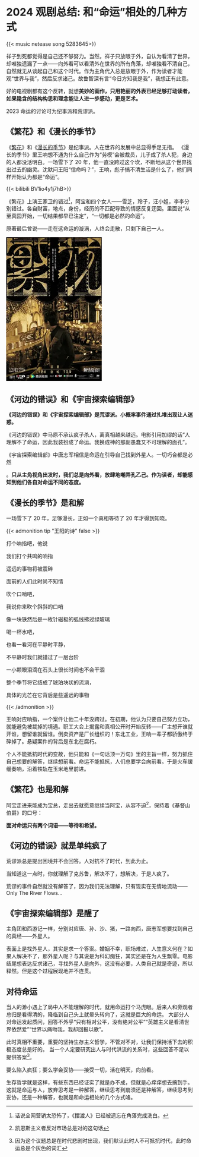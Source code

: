 # 2024 观剧总结: 和“命运”相处的几种方式


{{< music netease song 5283645>}} 


祥子到死都觉得是自己还不够努力。当然，祥子只放眼于外，自认为看清了世界，却唯独遗漏了一点——向外看可以看清外在世界的所有角落，却唯独看不清自己，自然就无从谈起自己和这个时代。作为主角代入总是放眼于外，作为读者才能观“世界与我”，然后反求诸己。故鲁智深有言“今日方知我是我”，我想正有此意。

好的电视剧都有这个反转，就想**美妙的画作，只用艳丽的外表已经足够打动读者，如果隐含的结构构思和理念能让人进一步感动，更是艺术。**

2023 命运的讨论可为纪事派和荒谬派。

## 《繁花》和《漫长的季节》

《[繁花](https://en.wikipedia.org/wiki/Blossoms_Shanghai)》和《[漫长的季节](https://www.imdb.com/title/tt27628576/)》是纪事派。人在世界的发展中总显得手足无措。
《漫长的季节》里王响想不通为什么自己作为“劳模”会被裁员，儿子成了杀人犯，身边的人都没活明白。一场雪下了 20 年，他一直没跨过这个坎，不断地从这个世界找出过去的幽灵。沈默问王阳“信命吗？”，王响，彪子搞不清生活是什么了，他们同样开始认为都是“命运”。

{{< bilibili BV1io4y1j7hB>}}

《繁花》上演王家卫的错过[^3]，阿宝和四个女人——雪芝，玲子，汪小姐，李李分别错过。各自财富，地点，身份，经历的不匹配导致的情感反复迂回。里面说“从至真园开始，一切结果都早已注定”，“一切都是必然的命运”。

原著最后曾说——走在这命运的漩涡，人终会走散，只剩下自己一人。

![繁花也是时代](/img/2024观剧总结和“命运”相处的几种方式.en-20240523093500944.webp)



## 《河边的错误》和《宇宙探索编辑部》

**《河边的错误》和《宇宙探索编辑部》是荒谬派。小概率事件通过扎堆出现让人迷惑。**

《河边的错误》中马原不承认疯子杀人，离真相越来越远。电影引用加缪的话“人理解不了命运，因此我装扮成了命运。我换成神的那副愚蠢又不可理解的面孔”。

《宇宙探索编辑部》中唐志军相信是命运在引导自己找到外星人。一切巧合都是必然

。**只从主角视角出发时，我们总是向外看，放肆地嘲弄孔乙己。作为读者，却能感知到他们各自对命运不同的态度。**

## 《漫长的季节》是和解

一场雪下了 20 年，足够漫长，正如一个真相等待了 20 年才得到知晓。

{{< admonition tip "王阳的诗" false >}}

打个响指吧，他说

我们打个共鸣的响指

遥远的事物将被震碎

面前的人们此时尚不知情

吹个口哨吧，

我说你来吹个斜斜的口哨

像一块铁然后是一枚针磁极的弧线拂过绿玻璃

喝一杯水吧，

也看一看河在平静时平静，

不平静时我们就错过了一层台阶

一小颗眼泪滴在石头上很长时间也不会干涸

整个季节将它结成了琥珀块状的流淌，

具体的光芒在它背后是些遥远的事物

{{< /admonition >}}

王响对应响指，一个案件让他二十年没跨过。在初期，他认为只要自己努力立功，就能避免被裁掉的境遇。职工大会上揭露和真相公开时开始反转——厂主想开谁就开谁，想留谁就留谁。倒卖资产是厂长组织的！东北工业，王响一辈子都骄傲终于碎掉了。悬疑案件的背后是东北在腐朽。

个人不能抵抗时代的变故，他只能和《一句话顶一万句》里的主旨一样，努力抓住自己想要的解答，继续想前看。命运不能抵抗，人们总要学会向前看。于是火车缓缓奏响，沿着铁轨在玉米地里前进。

## 《繁花》也是和解

阿宝走进来能成为宝总，走出去就愿意继续当阿宝，从容不迫[^2]，保持着《基督山伯爵》的口号：

**面对命运只有两个词语——等待和希望。**

## 《河边的错误》就是单纯疯了

荒谬派总是提出困境并不会回答。人对抗不了时代，到此为止。

当知道这一点时，你就理解了克苏鲁，解决不了，想解决，于是人疯了。

荒谬的事件自然就没有解答了，因为我们无法理解，只有现实在无情地流动——Only The River Flows...

## 《宇宙探索编辑部》是醒了

主角团和西游记一样，分别对应唐、孙、沙、猪，一路向西，唐志军想要找到自己的真经——外星人。

表面上是找外星人，其实是求一个答案。婚姻不幸，职场难过，人生意义何在？如果人解决不了，那外星人呢？与其说是为科幻痴狂，其实还是在为人生飘零。电影结尾想表达反求诸己，寻找外星人是向外，这没有必要，人类自己就是奇迹，所以释然。但是这个过程展现地并不连贯。

## 对待命运

当人的渺小遇上了局中人不能理解的时代，就用命运打个马虎眼。后来人和旁观者总归是看得清的，降临到自己头上就晕头转向了，这就是巨大的命运。
大部分人对命运发起质问，回答不外乎“只有相对公平，没有绝对公平”“英雄主义是看清世界依然爱”“世界以痛吻我，我却回报以歌”。

此时真相不重要，重要的坚持生存主义哲学，不管对不对，让我们保持活下去的积极态度总是好的。
当一个人定要研究出人与时代洪流的关系时，这些回答不足以提供答案[^1]。

要么陷入疯狂；要么学会妥协——接受一切，活在明天，向前看。

生存哲学就是这样，有些东西已经证实了就是办不成，但就是心痒痒想去搞到手。这就是命运与人，放弃思考是一种解答，继续思考到崩溃还是种解答，继续思考到妥协，还是一种解答，也就是和命运相处的几个方式咯。

[^1]: 因为这个议题总是在时代悲剧时出现，我们默认此时人不可抵抗时代，此时命运总是个灰色的词汇
[^2]: 凯恩斯主义者反对市场总是对的这句话

[^3]: 话说全网营销太恐怖了，《摆渡人》已经被遗忘在角落完成洗白。


